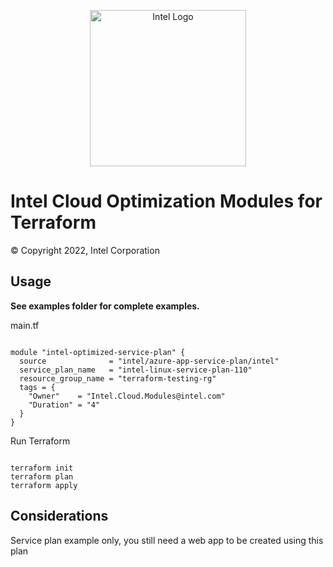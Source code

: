 <p align="center">
  <img src="https://github.com/OTCShare2/terraform-intel-azure-app-service-plan/blob/main/images/logo-classicblue-800px.png?raw=true" alt="Intel Logo" width="250"/>
</p>

# Intel Cloud Optimization Modules for Terraform

© Copyright 2022, Intel Corporation

## Usage

**See examples folder for complete examples.**

main.tf

```hcl

module "intel-optimized-service-plan" {
  source              = "intel/azure-app-service-plan/intel"
  service_plan_name   = "intel-linux-service-plan-110"
  resource_group_name = "terraform-testing-rg"
  tags = {
    "Owner"    = "Intel.Cloud.Modules@intel.com"
    "Duration" = "4"
  }
}

```

Run Terraform

```hcl

terraform init  
terraform plan
terraform apply 

```

## Considerations

Service plan example only, you still need a web app to be created using this plan
